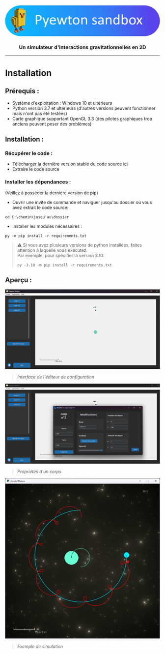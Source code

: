 ![header](Assets/Banner.png)
### <div align='center'> Un simulateur d'interactions gravitationnelles en 2D
---

# Installation  

## Prérequis :
* Système d'exploitation : Windows 10 et ultérieurs
* Python version 3.7 et ultérieurs (d'autres versions peuvent fonctionner mais n'ont pas été testées)
* Carte graphique supportant OpenGL 3.3 (des pilotes graphiques trop anciens peuvent poser des problèmes)

## Installation : 
### Récupérer le code : 
* Télécharger la dernière version stable du code source [ici](https://github.com/helloHackYnow/Pyewton-Sandox-release/releases/)
* Extraire le code source 

### Installer les dépendances : 
(Veillez à posséder la dernière version de pip)
* Ouvrir une invite de commande et naviguer jusqu'au dossier où vous avez extrait le code source:  
```
cd C:\chemin\jusqu'au\dossier
```
* Installer les modules nécessaires : 
```
py -m pip install -r requirements.txt
```
> ⚠️ Si vous avez plusieurs versions de python installées, faites attention à laquelle vous executez.  
> Par exemple, pour spécifier la version 3.10:
>````
>py -3.10 -m pip install -r requirements.txt
>````
## Aperçu :  
  
![Interface](https://github.com/helloHackYnow/Pyewton-Sandox-release/blob/main/Assets/Documentation/interface_config2.png)  
> _Interface de l'éditeur de configuration_  
  
![Interface](https://github.com/helloHackYnow/Pyewton-Sandox-release/blob/main/Assets/Documentation/body_properties.png)  
> _Propriétés d'un corps_  

![Simulation](https://github.com/helloHackYnow/Pyewton-Sandox-release/blob/main/Assets/Documentation/simulation.png) 
> _Exemple de simulation_
